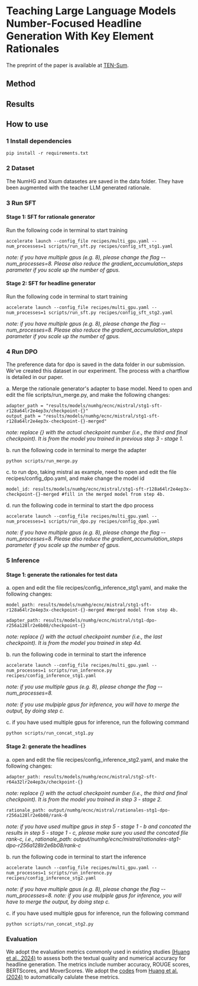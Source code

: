 # Teaching Large Language Models Number-Focused Headline Generation With Key Element Rationales
The preprint of the paper is available at [TEN-Sum](https://arxiv.org/abs/2502.03129).

## Method

## Results

## How to use

### 1 Install dependencies

    pip install -r requirements.txt

### 2 Dataset

The NumHG and Xsum datasetes are saved in the data folder. They have been augmented with the teacher LLM generated rationale.

### 3 Run SFT

#### Stage 1: SFT for rationale generator

Run the following code in terminal to start training

    accelerate launch --config_file recipes/multi_gpu.yaml --num_processes=1 scripts/run_sft.py recipes/config_sft_stg1.yaml
    
*note: if you have multiple gpus (e.g. 8), please change the flag --num_processes=8. Please also reduce the gradient_accumulation_steps parameter if you scale up the number of gpus.*

#### Stage 2: SFT for headline generator

Run the following code in terminal to start training

    accelerate launch --config_file recipes/multi_gpu.yaml --num_processes=1 scripts/run_sft.py recipes/config_sft_stg2.yaml
    
*note: if you have multiple gpus (e.g. 8), please change the flag --num_processes=8. Please also reduce the gradient_accumulation_steps parameter if you scale up the number of gpus.*


### 4 Run DPO
   
The preference data for dpo is saved in the data folder in our submission. We've created this dataset in our experiment. The process with a chartflow is detailed in our paper.

a. Merge the rationale generator's adapter to base model. Need to open and edit the file scripts/run_merge.py, and make the following changes:

    adapter_path = "results/models/numhg/ecnc/mistral/stg1-sft-r128a64lr2e4ep3x/checkpoint-{}" 
    output_path = "results/models/numhg/ecnc/mistral/stg1-sft-r128a64lr2e4ep3x-checkpoint-{}-merged"

*note: replace {} with the actual checkpoint number (i.e., the third and final checkpoint). It is from the model you trained in previous step 3 - stage 1.*

b. run the following code in terminal to merge the adapter

    python scripts/run_merge.py

c. to run dpo, taking mistral as example, need to open and edit the file recipes/config_dpo.yaml, and make change the model id

    model_id: results/models/numhg/ecnc/mistral/stg1-sft-r128a64lr2e4ep3x-checkpoint-{}-merged #fill in the merged model from step 4b.

d. run the following code in terminal to start the dpo process

    accelerate launch --config_file recipes/multi_gpu.yaml --num_processes=1 scripts/run_dpo.py recipes/config_dpo.yaml
    
*note: if you have multiple gpus (e.g. 8), please change the flag --num_processes=8. Please also reduce the gradient_accumulation_steps parameter if you scale up the number of gpus.*

### 5 Inference
   
#### Stage 1: generate the rationales for test data

a. open and edit the file recipes/config_inference_stg1.yaml, and make the following changes:
    
    model_path: results/models/numhg/ecnc/mistral/stg1-sft-r128a64lr2e4ep3x-checkpoint-{}-merged #merged model from step 4b.
    
    adapter_path: results/models/numhg/ecnc/mistral/stg1-dpo-r256a128lr2e6b08/checkpoint-{} 
    
*note: replace {} with the actual checkpoint number (i.e., the last checkpoint). It is from the model you trained in step 4d.*


b. run the following code in terminal to start the inference

    accelerate launch --config_file recipes/multi_gpu.yaml --num_processes=1 scripts/run_inference.py recipes/config_inference_stg1.yaml
    
*note: if you use multiple gpus (e.g. 8), please change the flag --num_processes=8.*
    
*note: if you use mulpiple gpus for inference, you will have to merge the output, by doing step c.*

c. if you have used multiple gpus for inference, run the following command

    python scripts/run_concat_stg1.py

#### Stage 2: generate the headlines

a. open and edit the file recipes/config_inference_stg2.yaml, and make the following changes:

    adapter_path: results/models/numhg/ecnc/mistral/stg2-sft-r64a32lr2e4ep3x/checkpoint-{} 
    
*note: replace {} with the actual checkpoint number (i.e., the third and final checkpoint). It is from the model you trained in step 3 - stage 2.*
    
    rationale_path: output/numhg/ecnc/mistral/rationales-stg1-dpo-r256a128lr2e6b08/rank-0 
    
*note: if you have used multipe gpus in step 5 - stage 1 - b and concated the results in step 5 - stage 1 - c, please make sure you used the concated file rank-c, i.e., rationale_path: output/numhg/ecnc/mistral/rationales-stg1-dpo-r256a128lr2e6b08/rank-c*

b. run the following code in terminal to start the inference

    accelerate launch --config_file recipes/multi_gpu.yaml --num_processes=1 scripts/run_inference.py recipes/config_inference_stg2.yaml
    
*note: if you have multiple gpus (e.g. 8), please change the flag --num_processes=8.*
*note: if you use mulpiple gpus for inference, you will have to merge the output, by doing step c.*

c. if you have used multiple gpus for inference, run the following command

    python scripts/run_concat_stg2.py


### Evaluation

We adopt the evaluation metrics commonly used in existing studies [(Huang et al., 2024)](http://arxiv.org/abs/2309.01455) to assess both the textual quality and numerical accuracy for headline generation. The metrics include number accuracy, ROUGE scores, BERTScores, and MoverScores. We adopt the [codes](https://github.com/ChunJiChen/NumEval_Evaluation) from [Huang et al. (2024)](http://arxiv.org/abs/2309.01455) to automatically calulate these metrics. 









